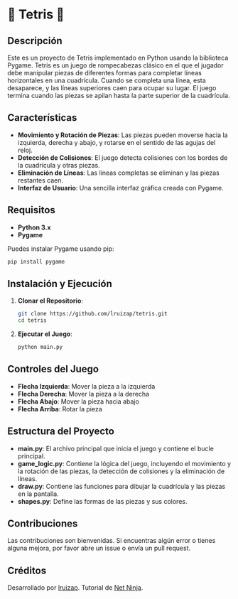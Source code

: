 # 🗿 Tetris 🗿

## Descripción

Este es un proyecto de Tetris implementado en Python usando la biblioteca Pygame. Tetris es un juego de rompecabezas clásico en el que el jugador debe manipular piezas de diferentes formas para completar líneas horizontales en una cuadrícula. Cuando se completa una línea, esta desaparece, y las líneas superiores caen para ocupar su lugar. El juego termina cuando las piezas se apilan hasta la parte superior de la cuadrícula.

## Características

- **Movimiento y Rotación de Piezas**: Las piezas pueden moverse hacia la izquierda, derecha y abajo, y rotarse en el sentido de las agujas del reloj.
- **Detección de Colisiones**: El juego detecta colisiones con los bordes de la cuadrícula y otras piezas.
- **Eliminación de Líneas**: Las líneas completas se eliminan y las piezas restantes caen.
- **Interfaz de Usuario**: Una sencilla interfaz gráfica creada con Pygame.

## Requisitos

- **Python 3.x**
- **Pygame**

Puedes instalar Pygame usando pip:

```sh
pip install pygame
```

## Instalación y Ejecución

1. **Clonar el Repositorio**:

   ```sh
   git clone https://github.com/lruizap/tetris.git
   cd tetris
   ```

2. **Ejecutar el Juego**:

   ```sh
   python main.py
   ```

## Controles del Juego

- **Flecha Izquierda**: Mover la pieza a la izquierda
- **Flecha Derecha**: Mover la pieza a la derecha
- **Flecha Abajo**: Mover la pieza hacia abajo
- **Flecha Arriba**: Rotar la pieza

## Estructura del Proyecto

- **main.py**: El archivo principal que inicia el juego y contiene el bucle principal.
- **game_logic.py**: Contiene la lógica del juego, incluyendo el movimiento y la rotación de las piezas, la detección de colisiones y la eliminación de líneas.
- **draw.py**: Contiene las funciones para dibujar la cuadrícula y las piezas en la pantalla.
- **shapes.py**: Define las formas de las piezas y sus colores.

## Contribuciones

Las contribuciones son bienvenidas. Si encuentras algún error o tienes alguna mejora, por favor abre un issue o envía un pull request.

## Créditos

Desarrollado por [lruizap](https://github.com/lruizap).
Tutorial de [Net Ninja](https://www.youtube.com/@NetNinja).
